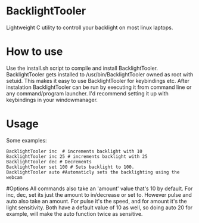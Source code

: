 # BacklightTooler
Lightweight C utility to controll your backlight on most linux laptops. 

# How to use
Use the install.sh script to compile and install BacklightTooler. BacklightTooler gets installed to /usr/bin/BacklightTooler owned as root with setuid. This makes it easy to use BacklightTooler for keybindings etc.
After instalation BacklightTooler can be run by executing it from command line or any command/program launcher. I'd recommend setting it up with keybindings in your windowmanager.

# Usage
Some examples:
```
BacklightTooler inc  # increments backlight with 10
BacklightTooler inc 25 # increments backlight with 25
BacklightTooler dec # Decrements
BacklightTooler set 100 # Sets backlight to 100.
BacklightTooler auto #Automaticly sets the backlighting using the webcam
```

#Options
All commands also take an 'amount' value that's 10 by default. For inc, dec, set its just the amount to in/decrease or set to. However pulse and auto also take an amount. For pulse it's the speed, and for amount it's the light sensitivity. Both have a default value of 10 as well, so doing auto 20 for example, will make the auto function twice as sensitive.
